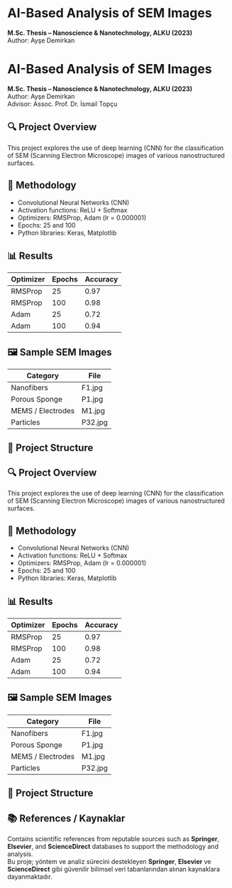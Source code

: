 # AI-Based Analysis of SEM Images
**M.Sc. Thesis – Nanoscience & Nanotechnology, ALKU (2023)**  
Author: Ayşe Demirkan  
# AI-Based Analysis of SEM Images
**M.Sc. Thesis – Nanoscience & Nanotechnology, ALKU (2023)**  
Author: Ayşe Demirkan  
Advisor: Assoc. Prof. Dr. İsmail Topçu

## 🔍 Project Overview
This project explores the use of deep learning (CNN) for the classification of SEM (Scanning Electron Microscope) images of various nanostructured surfaces.

## 🧪 Methodology
- Convolutional Neural Networks (CNN)
- Activation functions: ReLU + Softmax
- Optimizers: RMSProp, Adam (lr = 0.000001)
- Epochs: 25 and 100
- Python libraries: Keras, Matplotlib

## 📊 Results
| Optimizer | Epochs | Accuracy |
|----------|--------|----------|
| RMSProp  | 25     | 0.97     |
| RMSProp  | 100    | 0.98     |
| Adam     | 25     | 0.72     |
| Adam     | 100    | 0.94     |

## 🖼️ Sample SEM Images
| Category | File |
|----------|------|
| Nanofibers | F1.jpg |
| Porous Sponge | P1.jpg |
| MEMS / Electrodes | M1.jpg |
| Particles | P32.jpg |

## 📂 Project Structure


## 🔍 Project Overview
This project explores the use of deep learning (CNN) for the classification of SEM (Scanning Electron Microscope) images of various nanostructured surfaces.

## 🧪 Methodology
- Convolutional Neural Networks (CNN)
- Activation functions: ReLU + Softmax
- Optimizers: RMSProp, Adam (lr = 0.000001)
- Epochs: 25 and 100
- Python libraries: Keras, Matplotlib

## 📊 Results
| Optimizer | Epochs | Accuracy |
|----------|--------|----------|
| RMSProp  | 25     | 0.97     |
| RMSProp  | 100    | 0.98     |
| Adam     | 25     | 0.72     |
| Adam     | 100    | 0.94     |

## 🖼️ Sample SEM Images
| Category | File |
|----------|------|
| Nanofibers | F1.jpg |
| Porous Sponge | P1.jpg |
| MEMS / Electrodes | M1.jpg |
| Particles | P32.jpg |

## 📂 Project Structure
## 📚 References / Kaynaklar

Contains scientific references from reputable sources such as **Springer**, **Elsevier**, and **ScienceDirect** databases to support the methodology and analysis.  
Bu proje; yöntem ve analiz sürecini destekleyen **Springer**, **Elsevier** ve **ScienceDirect** gibi güvenilir bilimsel veri tabanlarından alınan kaynaklara dayanmaktadır.

